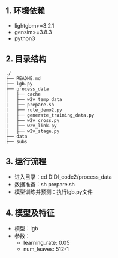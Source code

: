 
## **1. 环境依赖**
- lightgbm>=3.2.1
- gensim>=3.8.3
- python3

## **2. 目录结构**

```
./
├── README.md
├── lgb.py
├── process_data
│   ├── cache
│   ├── w2v_temp_data
|   ├── prepare.sh
|   ├── rule_demo2.py
|   ├── generate_training_data.py
|   ├── w2v_cross.py
|   ├── w2v_link.py
|   ├── w2v_stage.py
├── data
├── subs
```

## **3. 运行流程**
- 进入目录：cd DIDI_code2/process_data
- 数据准备：sh prepare.sh
- 模型训练并预测：执行lgb.py文件

## **4. 模型及特征**
- 模型：lgb
- 参数：
    - learning_rate: 0.05
    - num_leaves: 512-1



   



